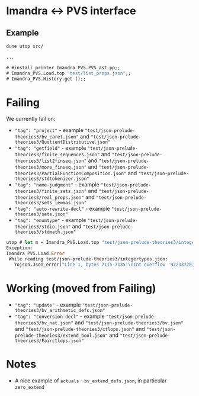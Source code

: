 # Imandra <-> PVS interface

## Example

```ocaml
dune utop src/

...

# #install_printer Imandra_PVS.PVS_ast.pp;;
# Imandra_PVS.Load.top "test/list_props.json";;
# Imandra_PVS.History.get ();;
```

# Failing
We currently fail on:
 - `"tag": "project"` - example `"test/json-prelude-theories3/bv_caret.json"` and `"test/json-prelude-theories3/QuotientDistributive.json"`
 - `"tag": "getfield"` - example `"test/json-prelude-theories3/finite_sequences.json"` and `"test/json-prelude-theories3/list2finseq.json"` and `"test/json-prelude-theories3/more_finseq.json"` and `"test/json-prelude-theories3/PartialFunctionComposition.json"` and `"test/json-prelude-theories3/stdtokenizer.json"`
 - `"tag": "name-judgment"` - example `"test/json-prelude-theories3/finite_sets.json"` and `"test/json-prelude-theories3/real_props.json"` and `"test/json-prelude-theories3/sets_lemmas.json"`
 - `"tag": "auto-rewrite-decl"` - example `"test/json-prelude-theories3/sets.json"`
 - `"tag": "enumtype"` - example `"test/json-prelude-theories3/stdio.json"` and `"test/json-prelude-theories3/stdmath.json"`
 
```ocaml
utop # let m = Imandra_PVS.Load.top "test/json-prelude-theories3/integertypes.json";;
Exception:
Imandra_PVS.Load.Error
 While reading test/json-prelude-theories3/integertypes.json:
   Yojson.Json_error("Line 1, bytes 7115-7135:\nInt overflow '9223372036854775807'").
 ```

# Working (moved from Failing)

 - `"tag": "update"` - example `"test/json-prelude-theories3/bv_arithmetic_defs.json"`
 - `"tag": "conversion-decl"` - example `"test/json-prelude-theories3/bv_nat.json"` and `"test/json-prelude-theories3/bv.json"` and `"test/json-prelude-theories3/ctlops.json"` and `"test/json-prelude-theories3/extend_bool.json"` and `"test/json-prelude-theories3/Fairctlops.json"`
 
 
# Notes

- A nice example of `actuals` - `bv_extend_defs.json`, in particular `zero_extend`
